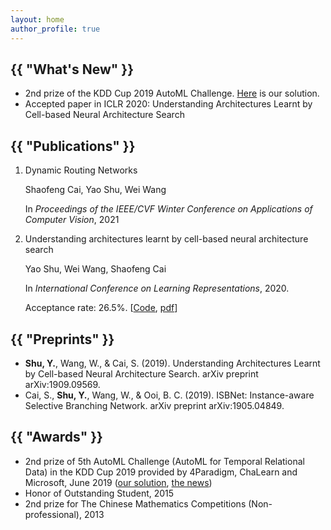 ```yaml
---
layout: home
author_profile: true
---
```


<h2 class="archive__title">{{ "What's New" }}</h2>

- 2nd prize of the KDD Cup 2019 AutoML Challenge. [Here](https://github.com/shuyao95/kddcup2019-automl.git) is our solution.
- Accepted paper in ICLR 2020: Understanding Architectures Learnt by Cell-based Neural Architecture Search

<h2 class="archive__title">{{ "Publications" }}</h2>

1. Dynamic Routing Networks

    Shaofeng Cai, Yao Shu, Wei Wang

    In *Proceedings of the IEEE/CVF Winter Conference on Applications of Computer Vision*, 2021

2. Understanding architectures learnt by cell-based neural architecture search

    Yao Shu, Wei Wang, Shaofeng Cai

    In *International Conference on Learning Representations*, 2020. 
   
    Acceptance rate: 26.5%. [[Code](https://github.com/shuyao95/Understanding-NAS.git), [pdf](https://openreview.net/pdf?id=BJxH22EKPS)]

<h2 class="archive__title">{{ "Preprints" }}</h2>

- **Shu, Y.**, Wang, W., & Cai, S. (2019). Understanding Architectures Learnt by Cell-based Neural Architecture Search. arXiv preprint arXiv:1909.09569.
- Cai, S., **Shu, Y.**, Wang, W., & Ooi, B. C. (2019). ISBNet: Instance-aware Selective Branching Network. arXiv preprint arXiv:1905.04849.

<h2 class="archive__title">{{ "Awards" }}</h2>

- 2nd prize of 5th AutoML Challenge (AutoML for Temporal Relational Data) in the KDD Cup 2019 provided by 4Paradigm, ChaLearn and Microsoft, June 2019 ([our solution](https://github.com/shuyao95/kddcup2019-automl.git), [the news](https://www.4paradigm.com/competition/kddcup2019))
- Honor of Outstanding Student, 2015
- 2nd prize for The Chinese Mathematics Competitions (Non-professional), 2013
